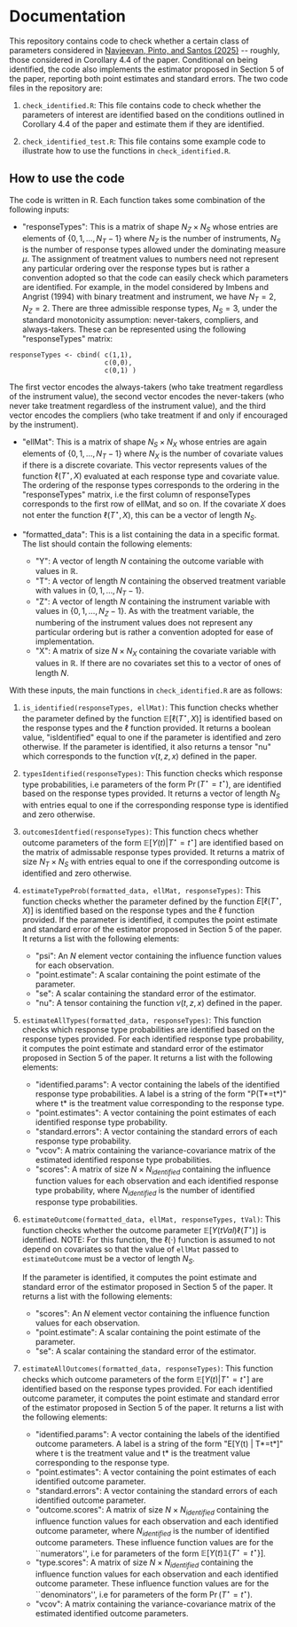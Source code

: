 # Documentation

This repository contains code to check whether a certain class of parameters considered in [Navjeevan, Pinto, and Santos (2025)](https://arxiv.org/abs/2310.05311) -- roughly, those considered in Corollary 4.4 of the paper. Conditional on being identified, the code also implements the estimator proposed in Section 5 of the paper, reporting both point estimates and standard errors. The two code files in the repository are:

1. `check_identified.R`: This file contains code to check whether the parameters of interest are identified based on the conditions outlined in Corollary 4.4 of the paper and estimate them if they are identified.

2. `check_identified_test.R`: This file contains some example code to illustrate how to use the functions in `check_identified.R`. 

## How to use the code 

The code is written in R. Each function takes some combination of the following inputs: 

- "responseTypes": This is a matrix of shape $N_Z \times N_S$ whose entries are elements of $`\{0,1,\dots,N_T - 1\}`$ where $N_Z$ is the number of instruments, $N_S$ is the number of response types allowed under the dominating measure $\mu$. The assignment of treatment values to numbers need not represent any particular ordering over the response types but is rather a convention adopted so that the code can easily check which parameters are identified. For example, in the model considered by Imbens and Angrist (1994) with binary treatment and instrument, we have $N_T = 2$, $N_Z = 2$. There are three admissible response types, $N_S = 3$, under the standard monotonicity assumption: never-takers, compliers, and always-takers. These can be represented using the following "responseTypes" matrix:
```
responseTypes <- cbind( c(1,1),
                        c(0,0), 
                        c(0,1) )

```
The first vector encodes the always-takers (who take treatment regardless of the instrument value), the second vector encodes the never-takers (who never take treatment regardless of the instrument value), and the third vector encodes the compliers (who take treatment if and only if encouraged by the instrument).

- "ellMat": This is a matrix of shape $N_S \times N_X$ whose entries are again elements of $`\{0,1,\dots,N_T - 1\}`$ where $N_X$ is the number of covariate values if there is a discrete covariate. This vector represents values of the function $\ell(T^\star, X)$ evaluated at each response type and covariate value. The ordering of the response types corresponds to the ordering in the "responseTypes" matrix, i.e the first column of responseTypes corresponds to the first row of ellMat, and so on. If the covariate $X$ does not enter the function $\ell(T^\star, X)$, this can be a vector of length $N_S$.

- "formatted_data": This is a list containing the data in a specific format. The list should contain the following elements:
   - "Y": A vector of length $N$ containing the outcome variable with values in $\mathbb{R}$.
   - "T": A vector of length $N$ containing the observed treatment variable with values in $`\{0,1,\dots,N_T - 1\}`$.
   - "Z": A vector of length $N$ containing the instrument variable with values in $`\{0,1,\dots,N_Z - 1\}`$. As with the treatment variable, the numbering of the instrument values does not represent any particular ordering but is rather a convention adopted for ease of implementation.
   - "X":  A matrix of size $N \times N_X$ containing the covariate variable with values in $\mathbb{R}$. If there are no covariates set this to a vector of ones of length $N$.

With these inputs, the main functions in `check_identified.R` are as follows:

1. `is_identified(responseTypes, ellMat)`: This function checks whether the parameter defined by the function $\mathbb{E}[\ell(T^\star, X)]$ is identified based on the response types and the $\ell$ function provided. It returns a boolean value, "isIdentified" equal to one if the parameter is identified and zero otherwise. If the parameter is identified, it also returns a tensor "nu" which corresponds to the function $\nu(t, z, x)$ defined in the paper.

2. `typesIdentified(responseTypes)`: This function checks which response type probabilities, i.e parameters of the form $\Pr(T^\star = t^\star)$, are identified based on the response types provided. It returns a vector of length $N_S$ with entries equal to one if the corresponding response type is identified and zero otherwise. 

3. `outcomesIdentfied(responseTypes)`: This function checs whether outcome parameters of the form $\mathbb{E}[Y(t) | T^\star = t^\star]$ are identified based on the matrix of admissable response types provided. It returns a matrix of size $N_T \times N_S$ with entries equal to one if the corresponding outcome is identified and zero otherwise.

4. `estimateTypeProb(formatted_data, ellMat, responseTypes)`: This function checks whether the parameter defined by the function $E[\ell(T^\star, X)]$ is identified based on the response types and the $\ell$ function provided. If the parameter is identified, it computes the point estimate and standard error of the estimator proposed in Section 5 of the paper. It returns a list with the following elements:
    - "psi": An $N$ element vector containing the influence function values for each observation.
    - "point.estimate": A scalar containing the point estimate of the parameter.
    - "se": A scalar containing the standard error of the estimator.
    - "nu": A tensor containing the function $\nu(t, z, x)$ defined in the paper.

5. `estimateAllTypes(formatted_data, responseTypes)`: This function checks which response type probabilities are identified based on the response types provided. For each identified response type probability, it computes the point estimate and standard error of the estimator proposed in Section 5 of the paper. It returns a list with the following elements:
    - "identified.params": A vector containing the labels of the identified response type probabilities. A label is a string of the form "P(T\*=t\*)" where t\* is the treatment value corresponding to the response type.
    - "point.estimates": A vector containing the point estimates of each identified response type probability.
    - "standard.errors": A vector containing the standard errors of each response type probability. 
    - "vcov": A matrix containing the variance-covariance matrix of the estimated identified response type probabilities.
    - "scores": A matrix of size $N \times N_{identified}$ containing the influence function values for each observation and each identified response type probability, where $N_{identified}$ is the number of identified response type probabilities.

6. `estimateOutcome(formatted_data, ellMat, responseTypes, tVal)`: This function checks whether the outcome parameter $\mathbb{E}[Y(tVal)\ell(T^\star)]$ is identified. NOTE: For this function, the $\ell(\cdot)$ function is assumed to not depend on covariates so that the value of `ellMat` passed to `estimateOutcome` must be a vector of length $N_S$.

    If the parameter is identified, it computes the point estimate and standard error of the estimator proposed in Section 5 of the paper. It returns a list with the following elements:
    - "scores": An $N$ element vector containing the influence function values for each observation.
    - "point.estimate": A scalar containing the point estimate of the parameter.
    - "se": A scalar containing the standard error of the estimator.

7. `estimateAllOutcomes(formatted_data, responseTypes)`: This function checks which outcome parameters of the form $\mathbb{E}[Y(t) | T^\star = t^\star]$ are identified based on the response types provided. For each identified outcome parameter, it computes the point estimate and standard error of the estimator proposed in Section 5 of the paper. It returns a list with the following elements:
    - "identified.params": A vector containing the labels of the identified outcome parameters. A label is a string of the form "E[Y(t) | T\*=t\*]" where t is the treatment value and t\* is the treatment value corresponding to the response type.
    - "point.estimates": A vector containing the point estimates of each identified outcome parameter.
    - "standard.errors": A vector containing the standard errors of each identified outcome parameter. 
    - "outcome.scores": A matrix of size $N \times N_{identified}$ containing the influence function values for each observation and each identified outcome parameter, where $N_{identified}$ is the number of identified outcome parameters. These influence function values are for the ``numerators'', i.e for parameters of the form $\mathbb{E}[Y(t) \mathbb{1}\{T^\star = t^\star\}]$.
    - "type.scores": A matrix of size $N \times N_{identified}$ containing the influence function values for each observation and each identified outcome parameter. These influence function values are for the ``denominators'', i.e for parameters of the form $\Pr(T^\star = t^\star)$.
    - "vcov": A matrix containing the variance-covariance matrix of the estimated identified outcome parameters.

